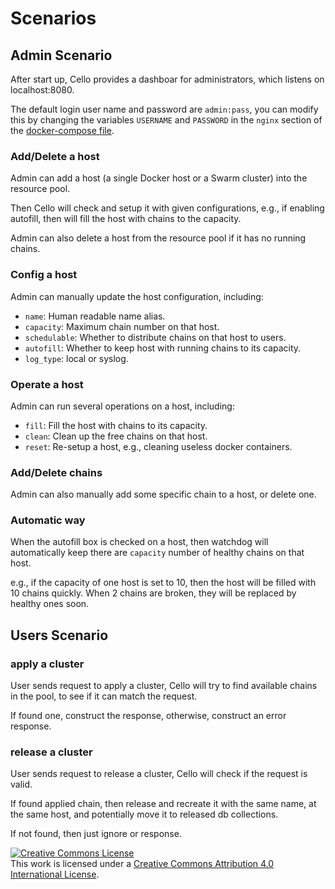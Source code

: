 # Scenarios

## Admin Scenario
After start up, Cello provides a dashboar for administrators, which listens on localhost:8080.

The default login user name and password are `admin:pass`, you can modify this by changing the variables `USERNAME` and `PASSWORD` in the `nginx` section of the [docker-compose file](../docker-compose.yml).

### Add/Delete a host

Admin can add a host (a single Docker host or a Swarm cluster) into the resource pool.

Then Cello will check and setup it with given configurations, e.g., if enabling autofill, then will fill the host with chains to the capacity.

Admin can also delete a host from the resource pool if it has no running chains.

### Config a host
Admin can manually update the host configuration, including:

* `name`: Human readable name alias.
* `capacity`: Maximum chain number on that host.
* `schedulable`: Whether to distribute chains on that host to users.
* `autofill`: Whether to keep host with running chains to its capacity.
* `log_type`: local or syslog.

### Operate a host

Admin can run several operations on a host, including:

* `fill`: Fill the host with chains to its capacity.
* `clean`: Clean up the free chains on that host.
* `reset`: Re-setup a host, e.g., cleaning useless docker containers.

### Add/Delete chains
Admin can also manually add some specific chain to a host, or delete one.

### Automatic way

When the autofill box is checked on a host, then watchdog will automatically keep there are `capacity` number of healthy chains on that host.

e.g., if the capacity of one host is set to 10, then the host will be filled with 10 chains quickly. When 2 chains are broken, they will be replaced by healthy ones soon.

## Users Scenario

### apply a cluster

User sends request to apply a cluster, Cello will try to find available chains in the pool, to see if it can match the request.

If found one, construct the response, otherwise, construct an error response.

### release a cluster

User sends request to release a cluster, Cello will check if the request is valid.

If found applied chain, then release and recreate it with the same name, at the same host, and potentially move it to released db collections.

If not found, then just ignore or response.

<a rel="license" href="http://creativecommons.org/licenses/by/4.0/"><img alt="Creative Commons License" style="border-width:0" src="https://i.creativecommons.org/l/by/4.0/88x31.png" /></a><br />This work is licensed under a <a rel="license" href="http://creativecommons.org/licenses/by/4.0/">Creative Commons Attribution 4.0 International License</a>.